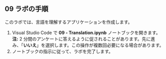 ﻿---
lab:
    title: '翻訳'
---

## 09 ラボの手順
このラボでは、言語を理解するアプリケーションを作成します。 

1.  Visual Studio Code で **09 - Translation.ipynb** ノートブックを開きます。 
    **注:** 2 分間のアンケートに答えるように促されることがあります。先に進み、「**いいえ**」を選択します。この操作が複数回必要になる場合があります。
2.  ノートブックの指示に従って、ラボを完了します。